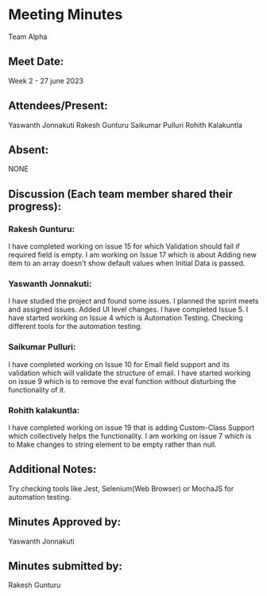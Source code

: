 # Meeting Minutes 
Team Alpha

## Meet Date:
Week 2 - 27 june 2023


## Attendees/Present:
Yaswanth Jonnakuti
Rakesh Gunturu
Saikumar Pulluri
Rohith Kalakuntla

## Absent:
NONE

## Discussion (Each team member shared their progress):

### Rakesh Gunturu:
I have completed working on issue 15 for which Validation should fail if required field is empty. I am working on Issue 17 which is about Adding new item to an array doesn't show default values when Initial Data is passed.

### Yaswanth Jonnakuti:
I have studied the project and found some issues. I planned the sprint meets and assigned issues. Added UI level changes. I have completed Issue 5. I have started working on Issue 4 which is Automation Testing. Checking different tools for the automation testing.

### Saikumar Pulluri:
I have completed working on Issue 10 for Email field support and its validation which will validate the structure of email. I have started working on issue 9 which is to remove the eval function without disturbing the functionality of it.

### Rohith kalakuntla:
I have completed working on issue 19 that is adding Custom-Class Support which collectively helps the functionality. I am working on issue 7 which is to Make changes to string element to be empty rather than null.

## Additional Notes:
Try checking tools like Jest, Selenium(Web Browser) or MochaJS for automation testing.

## Minutes Approved by: 
Yaswanth Jonnakuti
## Minutes submitted by: 
Rakesh Gunturu